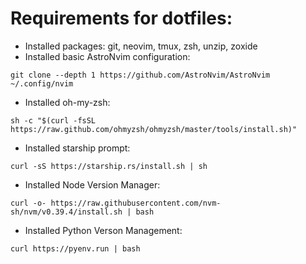# Requirements for dotfiles:

 - Installed packages: git, neovim, tmux, zsh, unzip, zoxide
 - Installed basic AstroNvim configuration:
 ```
 git clone --depth 1 https://github.com/AstroNvim/AstroNvim ~/.config/nvim
 ```
 - Installed oh-my-zsh:
 ```
 sh -c "$(curl -fsSL https://raw.github.com/ohmyzsh/ohmyzsh/master/tools/install.sh)"
 ```
 - Installed starship prompt:
 ```
 curl -sS https://starship.rs/install.sh | sh
 ```
 - Installed Node Version Manager:
 ```
 curl -o- https://raw.githubusercontent.com/nvm-sh/nvm/v0.39.4/install.sh | bash
 ```
 - Installed Python Verson Management:
 ```
 curl https://pyenv.run | bash
 ```
